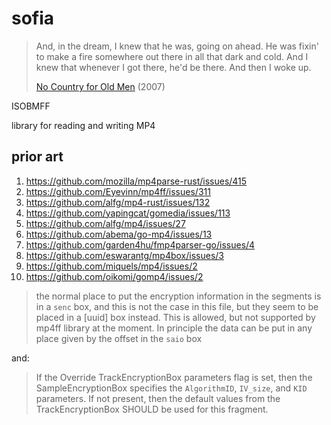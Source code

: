 # sofia

> And, in the dream, I knew that he was, going on ahead. He was fixin' to make
> a fire somewhere out there in all that dark and cold. And I knew that
> whenever I got there, he'd be there. And then I woke up.
>
> [No Country for Old Men](//youtube.com/watch?v=GH4IhjtaAUQ) (2007)

ISOBMFF

library for reading and writing MP4

## prior art

1. https://github.com/mozilla/mp4parse-rust/issues/415
2. https://github.com/Eyevinn/mp4ff/issues/311
3. https://github.com/alfg/mp4-rust/issues/132
4. https://github.com/yapingcat/gomedia/issues/113
5. https://github.com/alfg/mp4/issues/27
6. https://github.com/abema/go-mp4/issues/13
7. https://github.com/garden4hu/fmp4parser-go/issues/4
8. https://github.com/eswarantg/mp4box/issues/3
9. https://github.com/miquels/mp4/issues/2
10. https://github.com/oikomi/gomp4/issues/2

> the normal place to put the encryption information in the segments is in a
> `senc` box, and this is not the case in this file, but they seem to be placed
> in a [uuid] box instead. This is allowed, but not supported by mp4ff library
> at the moment. In principle the data can be put in any place given by the
> offset in the `saio` box

and:

> If the Override TrackEncryptionBox parameters flag is set, then the
> SampleEncryptionBox specifies the `AlgorithmID`, `IV_size`, and `KID`
> parameters. If not present, then the default values from the
> TrackEncryptionBox SHOULD be used for this fragment.
